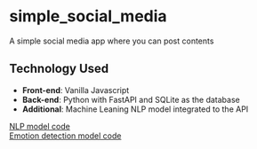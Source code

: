 # simple_social_media
A simple social media app where you can post contents

## Technology Used
- **Front-end**: Vanilla Javascript
- **Back-end**: Python with FastAPI and SQLite as the database
- **Additional**: Machine Leaning NLP model integrated to the API

[NLP model code](https://github.com/BryanEgbert/sentiment140_ml)  
[Emotion detection model code](https://github.com/BryanEgbert/emotion_classification/tree/go-emotion)
